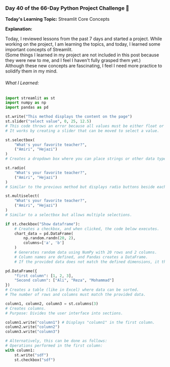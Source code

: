 ### Day 40 of the 66-Day Python Project Challenge 📅

**Today's Learning Topic:** Streamlit Core Concepts

**Explanation:**

Today, I reviewed lessons from the past 7 days and started a project. While working on the project, I am learning the topics, and today, I learned some important concepts of Streamlit.  
(Some things I learned in my project are not included in this post because they were new to me, and I feel I haven't fully grasped them yet.)  
Although these new concepts are fascinating, I feel I need more practice to solidify them in my mind.

###### What I Learned:

```python
import streamlit as st
import numpy as np
import pandas as pd

st.write("This method displays the content on the page")
st.slider("select value", 0, 25, 12.5) 
# This code throws an error because all values must be either float or integer.
# It works by creating a slider that can be moved to select a value.

st.selectbox(
    "What's your favorite teacher?",
    ("Amiri", "Hejazi")
)
# Creates a dropdown box where you can place strings or other data types for selection.

st.radio(
    "What's your favorite teacher?",
    ("Amiri", "Hejazi")
)
# Similar to the previous method but displays radio buttons beside each option.

st.multiselect(
    "What's your favorite teacher?",
    ("Amiri", "Hejazi")
)
# Similar to a selectbox but allows multiple selections.

if st.checkbox("Show dataframe"):
    # Creates a checkbox, and when clicked, the code below executes.
    chart_data = pd.DataFrame(
        np.random.randn(20, 2),
        columns=['a', 'b']
    )
    # Generates random data using NumPy with 20 rows and 2 columns.
    # Column names are defined, and Pandas creates a DataFrame.
    # If the provided data does not match the defined dimensions, it throws an error.

pd.DataFrame({
    "first column": [1, 2, 3],
    "Second column": ["Ali", "Reza", "Mohammad"]
})
# Creates a table (like in Excel) where data can be sorted.
# The number of rows and columns must match the provided data.

column1, column2, column3 = st.columns(3) 
# Creates columns. 
# Purpose: Divides the user interface into sections.

column1.write("column1") # Displays "column1" in the first column.
column2.write("column2")
column3.write("column3")

# Alternatively, this can be done as follows:
# Operations performed in the first column:
with column1: 
    st.write("sdf")
    st.checkbox("sdf")
```
